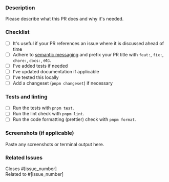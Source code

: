 ### Description

Please describe what this PR does and why it's needed.

### Checklist

- [ ] It's useful if your PR references an issue where it is discussed ahead of time
- [ ] Adhere to [semantic messaging](https://gist.github.com/joshbuchea/6f47e86d2510bce28f8e7f42ae84c716) and prefix your PR title with `feat:`, `fix:`, `chore:`, `docs:`, etc.
- [ ] I’ve added tests if needed
- [ ] I’ve updated documentation if applicable
- [ ] I’ve tested this locally
- [ ] Add a changeset (`pnpm changeset`) if necessary

### Tests and linting

- [ ] Run the tests with `pnpm test`.
- [ ] Run the lint check with `pnpm lint`.
- [ ] Run the code formatting (prettier) check with `pnpm format`.

### Screenshots (if applicable)

Paste any screenshots or terminal output here.

### Related Issues

Closes #[issue_number]  
Related to #[issue_number]